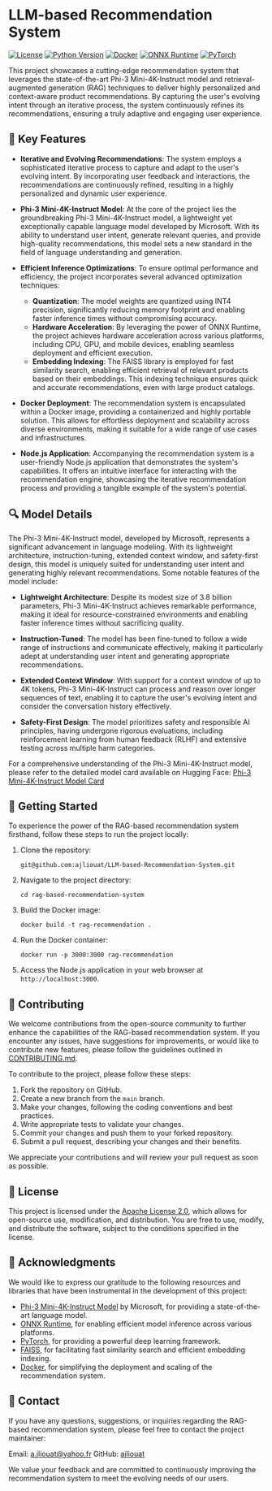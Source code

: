 # LLM-based Recommendation System 


[![License](https://img.shields.io/badge/license-Apache%202.0-blue.svg)](https://opensource.org/licenses/Apache-2.0)
[![Python Version](https://img.shields.io/badge/python-3.7%2B-blue)](https://www.python.org/downloads/)
[![Docker](https://img.shields.io/badge/docker-latest-blue)](https://www.docker.com/)
[![ONNX Runtime](https://img.shields.io/badge/ONNX%20Runtime-1.13.1-orange)](https://onnxruntime.ai/)
[![PyTorch](https://img.shields.io/badge/PyTorch-2.0.0-red)](https://pytorch.org/)

This project showcases a cutting-edge recommendation system that leverages the state-of-the-art Phi-3 Mini-4K-Instruct model and retrieval-augmented generation (RAG) techniques to deliver highly personalized and context-aware product recommendations. By capturing the user's evolving intent through an iterative process, the system continuously refines its recommendations, ensuring a truly adaptive and engaging user experience.

## 🌟 Key Features

- **Iterative and Evolving Recommendations**: The system employs a sophisticated iterative process to capture and adapt to the user's evolving intent. By incorporating user feedback and interactions, the recommendations are continuously refined, resulting in a highly personalized and dynamic user experience.

- **Phi-3 Mini-4K-Instruct Model**: At the core of the project lies the groundbreaking Phi-3 Mini-4K-Instruct model, a lightweight yet exceptionally capable language model developed by Microsoft. With its ability to understand user intent, generate relevant queries, and provide high-quality recommendations, this model sets a new standard in the field of language understanding and generation.

- **Efficient Inference Optimizations**: To ensure optimal performance and efficiency, the project incorporates several advanced optimization techniques:
  - **Quantization**: The model weights are quantized using INT4 precision, significantly reducing memory footprint and enabling faster inference times without compromising accuracy.
  - **Hardware Acceleration**: By leveraging the power of ONNX Runtime, the project achieves hardware acceleration across various platforms, including CPU, GPU, and mobile devices, enabling seamless deployment and efficient execution.
  - **Embedding Indexing**: The FAISS library is employed for fast similarity search, enabling efficient retrieval of relevant products based on their embeddings. This indexing technique ensures quick and accurate recommendations, even with large product catalogs.

- **Docker Deployment**: The recommendation system is encapsulated within a Docker image, providing a containerized and highly portable solution. This allows for effortless deployment and scalability across diverse environments, making it suitable for a wide range of use cases and infrastructures.

- **Node.js Application**: Accompanying the recommendation system is a user-friendly Node.js application that demonstrates the system's capabilities. It offers an intuitive interface for interacting with the recommendation engine, showcasing the iterative recommendation process and providing a tangible example of the system's potential.

## 🔍 Model Details

The Phi-3 Mini-4K-Instruct model, developed by Microsoft, represents a significant advancement in language modeling. With its lightweight architecture, instruction-tuning, extended context window, and safety-first design, this model is uniquely suited for understanding user intent and generating highly relevant recommendations. Some notable features of the model include:

- **Lightweight Architecture**: Despite its modest size of 3.8 billion parameters, Phi-3 Mini-4K-Instruct achieves remarkable performance, making it ideal for resource-constrained environments and enabling faster inference times without sacrificing quality.

- **Instruction-Tuned**: The model has been fine-tuned to follow a wide range of instructions and communicate effectively, making it particularly adept at understanding user intent and generating appropriate recommendations.

- **Extended Context Window**: With support for a context window of up to 4K tokens, Phi-3 Mini-4K-Instruct can process and reason over longer sequences of text, enabling it to capture the user's evolving intent and consider the conversation history effectively.

- **Safety-First Design**: The model prioritizes safety and responsible AI principles, having undergone rigorous evaluations, including reinforcement learning from human feedback (RLHF) and extensive testing across multiple harm categories.

For a comprehensive understanding of the Phi-3 Mini-4K-Instruct model, please refer to the detailed model card available on Hugging Face: [Phi-3 Mini-4K-Instruct Model Card](https://huggingface.co/microsoft/Phi-3-mini-4k-instruct)

## 🚀 Getting Started

To experience the power of the RAG-based recommendation system firsthand, follow these steps to run the project locally:

1. Clone the repository:
   ```
   git@github.com:ajliouat/LLM-based-Recommendation-System.git
   ```

2. Navigate to the project directory:
   ```
   cd rag-based-recommendation-system
   ```

3. Build the Docker image:
   ```
   docker build -t rag-recommendation .
   ```

4. Run the Docker container:
   ```
   docker run -p 3000:3000 rag-recommendation
   ```

5. Access the Node.js application in your web browser at `http://localhost:3000`.



## 🤝 Contributing

We welcome contributions from the open-source community to further enhance the capabilities of the RAG-based recommendation system. If you encounter any issues, have suggestions for improvements, or would like to contribute new features, please follow the guidelines outlined in [CONTRIBUTING.md](CONTRIBUTING.md).

To contribute to the project, please follow these steps:

1. Fork the repository on GitHub.
2. Create a new branch from the `main` branch.
3. Make your changes, following the coding conventions and best practices.
4. Write appropriate tests to validate your changes.
5. Commit your changes and push them to your forked repository.
6. Submit a pull request, describing your changes and their benefits.

We appreciate your contributions and will review your pull request as soon as possible.

## 📄 License

This project is licensed under the [Apache License 2.0](LICENSE), which allows for open-source use, modification, and distribution. You are free to use, modify, and distribute the software, subject to the conditions specified in the license.

## 🙏 Acknowledgments

We would like to express our gratitude to the following resources and libraries that have been instrumental in the development of this project:

- [Phi-3 Mini-4K-Instruct Model](https://huggingface.co/microsoft/Phi-3-mini-4k-instruct) by Microsoft, for providing a state-of-the-art language model.
- [ONNX Runtime](https://onnxruntime.ai/), for enabling efficient model inference across various platforms.
- [PyTorch](https://pytorch.org/), for providing a powerful deep learning framework.
- [FAISS](https://github.com/facebookresearch/faiss), for facilitating fast similarity search and efficient embedding indexing.
- [Docker](https://www.docker.com/), for simplifying the deployment and scaling of the recommendation system.

## 📧 Contact

If you have any questions, suggestions, or inquiries regarding the RAG-based recommendation system, please feel free to contact the project maintainer:


Email: [a.jliouat@yahoo.fr](mailto:a.jliouat@yahoo.fr)
GitHub: [ajliouat](https://github.com/ajliouat)

We value your feedback and are committed to continuously improving the recommendation system to meet the evolving needs of our users.
